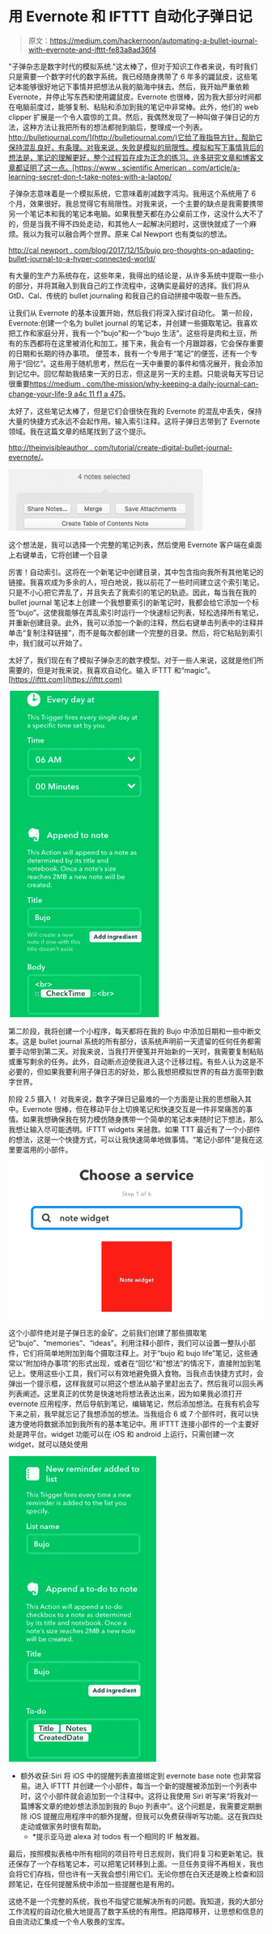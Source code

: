 # 用 Evernote 和 IFTTT 自动化子弹日记

> 原文：<https://medium.com/hackernoon/automating-a-bullet-journal-with-evernote-and-ifttt-fe83a8ad36f4>

"子弹杂志是数字时代的模拟系统."这太棒了，但对于知识工作者来说，有时我们只是需要一个数字时代的数字系统。我已经随身携带了 6 年多的鼹鼠皮，这些笔记本能够很好地记下事情并把想法从我的脑海中抹去。然后，我开始严重依赖 Evernote，并停止写东西和使用鼹鼠皮。Evernote 也很棒，因为我大部分时间都在电脑前度过，能够复制、粘贴和添加到我的笔记中非常棒。此外，他们的 web clipper 扩展是一个令人震惊的工具。然后，我偶然发现了一种叫做子弹日记的方法，这种方法让我把所有的想法都抛到脑后，整理成一个列表。[http://bulletjournal.com/](http://bulletjournal.com/)它给了我指导方针，帮助它保持混乱良好，有条理。对我来说，失败是模拟的局限性。模拟和写下事情背后的想法是，笔记的理解更好，整个过程旨在成为正念的练习。许多研究文章和博客文章都证明了这一点。[https://www . scientific American . com/article/a-learning-secret-don-t-take-notes-with-a-laptop/](https://www.scientificamerican.com/article/a-learning-secret-don-t-take-notes-with-a-laptop/)

子弹杂志意味着是一个模拟系统，它意味着削减数字鸿沟。我用这个系统用了 6 个月，效果很好。我总觉得它有局限性。对我来说，一个主要的缺点是我需要携带另一个笔记本和我的笔记本电脑。如果我整天都在办公桌前工作，这没什么大不了的，但是当我不得不四处走动，和其他人一起解决问题时，这很快就成了一个麻烦。我以为我可以融合两个世界。原来 Cal Newport 也有类似的想法。

[http://cal newport . com/blog/2017/12/15/bujo pro-thoughts-on-adapting-bullet-journal-to-a-hyper-connected-world/](http://calnewport.com/blog/2017/12/15/bujopro-thoughts-on-adapting-bullet-journal-to-a-hyper-connected-world/)

有大量的生产力系统存在，这些年来，我得出的结论是，从许多系统中提取一些小的部分，并将其融入到我自己的工作流程中，这确实是最好的选择。我们将从 GtD、Cal、传统的 bullet journaling 和我自己的自动拼接中吸取一些东西。

让我们从 Evernote 的基本设置开始，然后我们将深入探讨自动化。
第一阶段，Evernote:创建一个名为 bullet journal 的笔记本，并创建一些摄取笔记。我喜欢把工作和家庭分开，我有一个“bujo”和一个“bujo 生活”。这些将是肉和土豆，所有的东西都将在这里被消化和加工。接下来，我会有一个月跟踪器，它会保存重要的日期和长期的待办事项。
便签本，我有一个专用于“笔记”的便签，还有一个专用于“回忆”。这些用于随机思考，然后在一天中重要的事件和情况展开，我会添加到记忆中。回忆帮助我结束一天的日志，但这是另一天的主题。只能说每天写日记很重要[https://medium . com/the-mission/why-keeping-a daily-journal-can-change-your-life-9 a4c 11 f1 a 475](/the-mission/why-keeping-a-daily-journal-could-change-your-life-9a4c11f1a475)。

太好了，这些笔记太棒了，但是它们会很快在我的 Evernote 的混乱中丢失，保持大量的快捷方式永远不会起作用。输入索引注释。这将子弹日志带到了 Evernote 领域。我在这篇文章的结尾找到了这个提示。

[http://theinvisibleauthor . com/tutorial/create-digital-bullet-journal-evernote/](http://theinvisibleauthor.com/tutorial/create-digital-bullet-journal-evernote/)。

![](img/f7b611dd39680a3e7befb153fad0ba57.png)

这个想法是，我可以选择一个完整的笔记列表，然后使用 Evernote 客户端在桌面上右键单击，它将创建一个目录

厉害！自动索引。这将在一个新笔记中创建目录，其中包含指向我所有其他笔记的链接。我喜欢成为多余的人，坦白地说，我以前花了一些时间建立这个索引笔记，只是不小心把它弄乱了，并且失去了我索引的笔记的轨迹。因此，每当我在我的 bullet journal 笔记本上创建一个我想要索引的新笔记时，我都会给它添加一个标签“bujo”。这使我能够在弄乱索引时运行一个快速标记列表，轻松选择所有笔记，并重新创建目录。此外，我可以添加一个新的注释，然后右键单击列表中的注释并单击“复制注释链接”，而不是每次都创建一个完整的目录。然后，将它粘贴到索引中，我们就可以开始了。

太好了，我们现在有了模拟子弹杂志的数字模型。对于一些人来说，这就是他们所需要的，但是对我来说，我喜欢自动化。输入 IFTTT 和“magic”。[https://ifttt.com](https://ifttt.com)

![](img/f14d8360568d778089e4f24e764026f1.png)

第二阶段，我将创建一个小程序，每天都将在我的 Bujo 中添加日期和一些中断文本。这是 bullet journal 系统的所有部分，该系统声明前一天遗留的任何任务都需要手动带到第二天。对我来说，当我打开便笺并开始新的一天时，我需要复制粘贴或重写剩余的任务。此外，自动断点迫使我进入这个迁移过程。有些人认为这是不必要的，但如果我要利用子弹日志的好处，那么我想把模拟世界的有益方面带到数字世界。

阶段 2.5 摄入！
对我来说，数字子弹日记最难的一个方面是让我的思想融入其中。Evernote 很棒，但在移动平台上切换笔记和快速交互是一件非常痛苦的事情。如果我想确保我在努力模仿随身携带一个简单的笔记本来随时记下想法，那么我想让输入尽可能透明。IFTTT widgets 来拯救。如果 TTT 最近有了一个小部件的想法，这是一个快捷方式，可以让我快速简单地做事情。“笔记小部件”是我在这里要滥用的小部件。

![](img/61f9744a0962f969a7b393545a21915d.png)

这个小部件绝对是子弹日志的金矿。之前我们创建了那些摄取笔记“bujo”、“memories”、“ideas”。利用注释小部件，我们可以设置一整队小部件，它们将简单地附加到每个摄取注释上。对于“bujo 和 bujo life”笔记，这些通常以“附加待办事项”的形式出现，或者在“回忆”和“想法”的情况下，直接附加到笔记上。使用这些小工具，我们可以有效地避免摄入食物。当我点击快捷方式时，会弹出一个提示框，这样我就可以把这个想法从脑子里赶出去了。然后我可以回头再列表阐述。这里真正的优势是快速地将想法表达出来，因为如果我必须打开 evernote 应用程序，然后导航到笔记，编辑笔记，然后添加想法。在我有机会写下来之前，我早就忘记了我想添加的想法。当我组合 6 或 7 个部件时，我可以快速方便地将数据添加到我所有的基本笔记中。用 IFTTT 连接小部件的一个主要好处是跨平台。widget 功能可以在 iOS 和 android 上运行，只需创建一次 widget，就可以随处使用

![](img/fc28f0da50c5ab3efd508a33e8564c34.png)

*   额外收获:Siri
    将 iOS 中的提醒列表直接绑定到 evernote base note 也非常容易。进入 IFTTT 并创建一个小部件，每当一个新的提醒被添加到一个列表中时，这个小部件就会追加到一个注释中。这将让我使用 Siri 听写来“将我对一篇博客文章的绝妙想法添加到我的 Bujo 列表中”。这个问题是，我需要定期删除 iOS 提醒应用程序中的额外提醒，但我可以免费获得听写功能。这在我四处走动或做家务时很有帮助。
    * *提示亚马逊 alexa 对 todos 有一个相同的 IF 触发器。

最后，按照模拟表格中所有相同的项目符号日志规则，我们将复习和更新笔记。我还保存了一个存档笔记本，可以把笔记转移到上面。一旦任务变得不再相关，我也会将它们存档，但也许有一天我会想引用它们。无论你想在白天还是晚上检查和回顾笔记，在任何提醒系统中添加一些提醒也是有用的。

这绝不是一个完整的系统，我也不指望它能解决所有的问题。我知道，我的大部分工作流程的自动化极大地提高了数字系统的有用性。把路障移开，让思想和信息的自由流动汇集成一个令人敬畏的宝库。